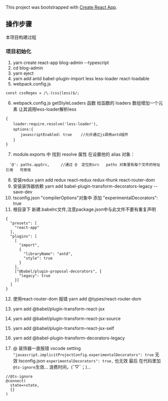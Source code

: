 This project was bootstrapped with [Create React App](https://github.com/facebook/create-react-app).

## 操作步骤

本项目构建过程

### 项目初始化
1. yarn create react-app blog-admin --typescript
2. cd blog-admin
3. yarn eject
4. yarn add antd babel-plugin-import less less-loader react-loadable
5. webpack.config.js 
```
const cssRegex = /\.(css|less)$/; 
```
6. webpack.config.js getStyleLoaders 函数 给函数的 loaders 数组增加一个元素 让其调用less-loader解析less
```
{
　　loader:require.resolve('less-loader'),
　　options:{
　　　　javascriptEnabled: true    //允许通过js调用antd组件
　　}
}
```
7. module.exports 中     找到   resolve  属性  在设置他的 alias 对象：
```
　'@': paths.appSrc,     //通过 @  定位到src   paths 对象里有每个文件的地址引用   可修改
```
8. 安装redux yarn add redux react-redux redux-thunk react-router-dom
9. 安装装饰器依赖 yarn add babel-plugin-transform-decorators-legacy --save-dev
10. tsconfig.json  "compilerOptions"对象中 添加 "experimentalDecorators": true
11. 根目录下 新建.babelrc文件,注意package.json中与此文件不要有重复声明
```
{
  "presets": [
    "react-app"
  ],
  "plugins": [
    [
      "import",
      {
        "libraryName": "antd",
        "style": true
      }
    ],
    ["@babel/plugin-proposal-decorators", {
      "legacy": true
    }]
  ]
}
```

12. 使用react-router-dom 报错 yarn add @types/react-router-dom
13. yarn add @babel/plugin-transform-react-jsx
14. yarn add @babel/plugin-transform-react-jsx-source
15. yarn add @babel/plugin-transform-react-jsx-self
16. yarn add @babel-plugin-transform-decorators-legacy

17. @ 装饰器一直报错
vscode setting  `"javascript.implicitProjectConfig.experimentalDecorators": true` 无效
tsconfig.json `experimentalDecorators": true,` 也无效
最后 在代码里加`@ts-ignore`生效... 浪费时间，(ˉ▽ˉ；)...
```
//@ts-ignore
@connect(
  state=>state,
  {}
)
```


